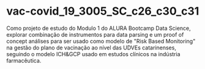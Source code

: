 # vac-covid_19_3005_SC_c26_c30_c31
Como projeto de estudo do Modulo 1 do ALURA Bootcamp Data Science, explorar combinação de instrumentos para data parsing e um proof of concept análises para ser usado como modelo de "Risk Based Monitoring" na gestão do plano de vacinação ao nível das UDVEs catarinenses, seguindo o modelo ICH&amp;GCP usado em estudos clínicos na indústria farmacêutica.
